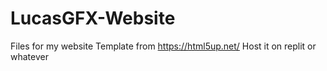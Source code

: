 # LucasGFX-Website
Files for my website
Template from https://html5up.net/
Host it on replit or whatever

